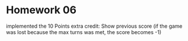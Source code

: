 # Homework 06
implemented the 10 Points extra credit: Show previous score 
    (if the game was lost because the max turns was met, the score becomes -1)

